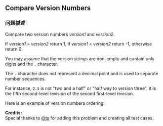 ## Compare Version Numbers  
### 问题描述
Compare two version numbers *version1* and *version2*.<br />
If *version1* &gt; *version2* return 1, if *version1* &lt; *version2* return -1, otherwise return 0.

You may assume that the version strings are non-empty and contain only digits and the `.` character.<br />
The `.` character does not represent a decimal point and is used to separate number sequences.<br />
For instance, `2.5` is not "two and a half" or "half way to version three", it is the fifth second-level revision of the second first-level revision.

Here is an example of version numbers ordering:

**Credits:**<br />Special thanks to [@ts](https://oj.leetcode.com/discuss/user/ts) for adding this problem and creating all test cases.
